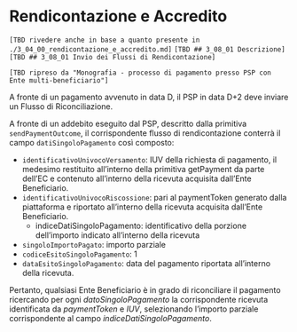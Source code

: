 Rendicontazione e Accredito
===========================

`[TBD rivedere anche in base a quanto presente in ./3_04_00_rendicontazione_e_accredito.md]`
`[TBD ## 3_08_01 Descrizione]`
`[TBD ## 3_08_01 Invio dei Flussi di Rendicontazione]`

`[TBD ripreso da "Monografia - processo di pagamento presso PSP con Ente multi-beneficiario"]`

A fronte di un pagamento avvenuto in data D, il PSP in data D+2 deve inviare un Flusso di Riconciliazione.

A fronte di un addebito eseguito dal PSP, descritto dalla primitiva `sendPaymentOutcome`, il corrispondente flusso di rendicontazione conterrà il campo `datiSingoloPagamento` così composto:

* `identificativoUnivocoVersamento`: IUV della richiesta di pagamento, il medesimo restituito all’interno della primitiva getPayment da parte dell’EC e contenuto all’interno della ricevuta acquisita dall’Ente Beneficiario.
* `identificativoUnivocoRiscossione`: pari al paymentToken generato dalla piattaforma e riportato all’interno della ricevuta acquisita dall’Ente Beneficiario.
	* indiceDatiSingoloPagamento: identificativo della porzione dell’importo indicato all’interno della ricevuta
* `singoloImportoPagato`: importo parziale
* `codiceEsitoSingoloPagamento`: 1
* `dataEsitoSingoloPagamento`: data del pagamento riportata all’interno della ricevuta.

Pertanto, qualsiasi Ente Beneficiario è in grado di riconciliare il pagamento ricercando per ogni _datoSingoloPagamento_ la corrispondente ricevuta identificata da _paymentToken_ e _IUV_, selezionando l’importo parziale corrispondente al campo _indiceDatiSingoloPagamento_.
